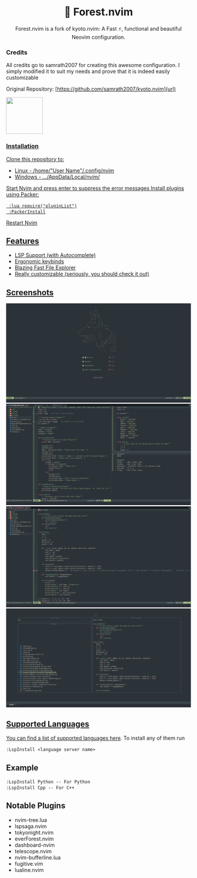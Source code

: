 <h1 align="center"> 🌲 Forest.nvim</h1>

<p align="center">Forest.nvim is a fork of kyoto.nvim: A Fast ⚡, functional and beautiful Neovim configuration.</p>

### Credits
All credits go to samrath2007 for creating this awesome configuration. I simply modified it to suit my needs and prove that it is indeed easily customizable

Original Repository: [https://github.com/samrath2007/kyoto.nvim](url)

<a href="https://github.com/samrath2007/kyoto.nvim" Kyoto.nvim><img src="https://github.githubassets.com/images/modules/logos_page/GitHub-Mark.png" align = "center" width = "100" height = "100">

### Installation
Clone this repository to:
  - Linux - /home/"User Name"/.config/nvim
  - Windows - .../AppData/Local/nvim/
  
 Start Nvim and press enter to suppress the error messages
 Install plugins using Packer:
 ```
  :lua require("pluginList")
  :PackerInstall
 ```
 Restart Nvim

## Features

- LSP Support (with Autocomplete)
- Ergonomic keybinds
- Blazing Fast File Explorer
- Really customizable (seriously, you should check it out)

## Screenshots

<img src="./assets/screenshots/Dashboard.png" alt="">
<img src="./assets/screenshots/MulitWindows.png" alt="">
<img src="./assets/screenshots/Nvim-Tree.png" alt="">
<img src="./assets/screenshots/Telescope.png" alt="">

## Supported Languages

You can find a list of supported languages [here](https://github.com/kabouzeid/nvim-lspinstall/tree/main/lua/lspinstall/servers). To install any of them run

```
:LspInstall <language server name>
```
## Example
```
:LspInstall Python -- For Python
:LspInstall Cpp -- For C++
```

## Notable Plugins

- nvim-tree.lua
- lspsaga.nvim
- tokyonight.nvim
- everForest.nvim
- dashboard-nvim
- telescope.nvim
- nvim-bufferline.lua
- fugitive.vim
- lualine.nvim

